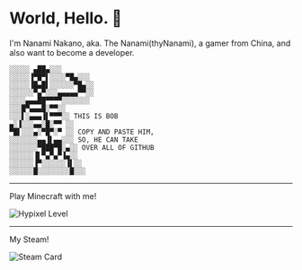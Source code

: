 # World, Hello. 👋

I'm Nanami Nakano, aka. The Nanami(thyNanami), a gamer from China, and also want to become a developer.

```
░░░░░ ▄██▄░░░
░░░░░▐▀█▀▌░░░░▀█▄░░░
░░░░░▐█▄█▌░░░░░░▀█▄░░
░░░░░░▀▄▀░░░▄▄▄▄▄▀▀░░
░░░░▄▄▄██▀▀▀▀░░░░░░░
░░░█▀▄▄▄█░▀▀░░
░░░▌░▄▄▄▐▌▀▀▀░░ THIS IS BOB
▄░▐░░░▄▄░█░▀▀ ░░
▀█▌░░░▄░▀█▀░▀ ░░ COPY AND PASTE HIM,
░░░░░░░▄▄▐▌▄▄░░░ SO, HE CAN TAKE
░░░░░░░▀███▀█░▄░░ OVER ALL OF GITHUB
░░░░░░▐▌▀▄▀▄▀▐▄░░
░░░░░░▐▀░░░░░░▐▌░░
░░░░░░█░░░░░░░░█░░░
```

----------

Play Minecraft with me!

![Hypixel Level](https://gen.plancke.io/exp/NanamiNakano.png)

----------

My Steam!

![Steam Card](https://card.yuy1n.io/card/76561199030345543/radical,en,badge)
